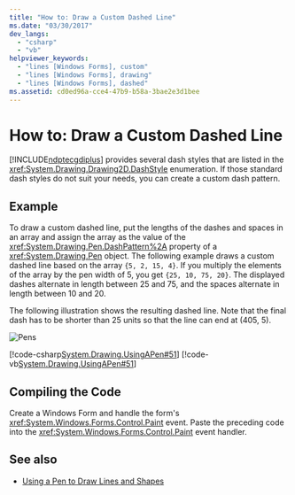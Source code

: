 ```yaml
---
title: "How to: Draw a Custom Dashed Line"
ms.date: "03/30/2017"
dev_langs: 
  - "csharp"
  - "vb"
helpviewer_keywords: 
  - "lines [Windows Forms], custom"
  - "lines [Windows Forms], drawing"
  - "lines [Windows Forms], dashed"
ms.assetid: cd0ed96a-cce4-47b9-b58a-3bae2e3d1bee
---
```

# How to: Draw a Custom Dashed Line
[!INCLUDE[ndptecgdiplus](../../../../includes/ndptecgdiplus-md.md)] provides several dash styles that are listed in the <xref:System.Drawing.Drawing2D.DashStyle> enumeration. If those standard dash styles do not suit your needs, you can create a custom dash pattern.  
  
## Example  
 To draw a custom dashed line, put the lengths of the dashes and spaces in an array and assign the array as the value of the <xref:System.Drawing.Pen.DashPattern%2A> property of a <xref:System.Drawing.Pen> object. The following example draws a custom dashed line based on the array `{5, 2, 15, 4}`. If you multiply the elements of the array by the pen width of 5, you get `{25, 10, 75, 20}`. The displayed dashes alternate in length between 25 and 75, and the spaces alternate in length between 10 and 20.  
  
 The following illustration shows the resulting dashed line. Note that the final dash has to be shorter than 25 units so that the line can end at (405, 5).  
  
 ![Pens](../../../../docs/framework/winforms/advanced/media/pens6.gif "pens6")  
  
 [!code-csharp[System.Drawing.UsingAPen#51](../../../../samples/snippets/csharp/VS_Snippets_Winforms/System.Drawing.UsingAPen/CS/Class1.cs#51)]
 [!code-vb[System.Drawing.UsingAPen#51](../../../../samples/snippets/visualbasic/VS_Snippets_Winforms/System.Drawing.UsingAPen/VB/Class1.vb#51)]  
  
## Compiling the Code  
 Create a Windows Form and handle the form's <xref:System.Windows.Forms.Control.Paint> event. Paste the preceding code into the <xref:System.Windows.Forms.Control.Paint> event handler.  
  
## See also
- [Using a Pen to Draw Lines and Shapes](../../../../docs/framework/winforms/advanced/using-a-pen-to-draw-lines-and-shapes.md)
